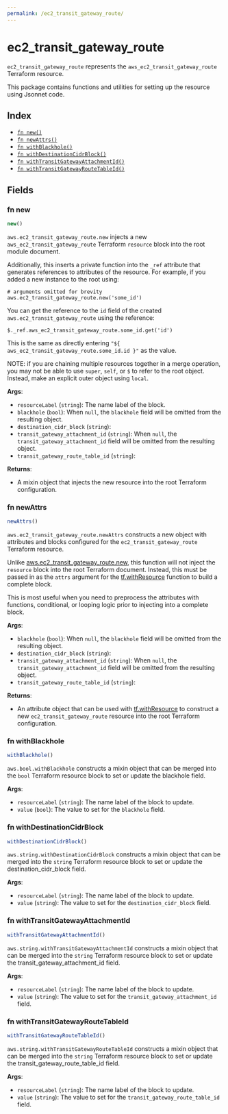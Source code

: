 ```yaml
---
permalink: /ec2_transit_gateway_route/
---
```


# ec2_transit_gateway_route

`ec2_transit_gateway_route` represents the `aws_ec2_transit_gateway_route` Terraform resource.



This package contains functions and utilities for setting up the resource using Jsonnet code.


## Index

* [`fn new()`](#fn-new)
* [`fn newAttrs()`](#fn-newattrs)
* [`fn withBlackhole()`](#fn-withblackhole)
* [`fn withDestinationCidrBlock()`](#fn-withdestinationcidrblock)
* [`fn withTransitGatewayAttachmentId()`](#fn-withtransitgatewayattachmentid)
* [`fn withTransitGatewayRouteTableId()`](#fn-withtransitgatewayroutetableid)

## Fields

### fn new

```ts
new()
```


`aws.ec2_transit_gateway_route.new` injects a new `aws_ec2_transit_gateway_route` Terraform `resource`
block into the root module document.

Additionally, this inserts a private function into the `_ref` attribute that generates references to attributes of the
resource. For example, if you added a new instance to the root using:

    # arguments omitted for brevity
    aws.ec2_transit_gateway_route.new('some_id')

You can get the reference to the `id` field of the created `aws.ec2_transit_gateway_route` using the reference:

    $._ref.aws_ec2_transit_gateway_route.some_id.get('id')

This is the same as directly entering `"${ aws_ec2_transit_gateway_route.some_id.id }"` as the value.

NOTE: if you are chaining multiple resources together in a merge operation, you may not be able to use `super`, `self`,
or `$` to refer to the root object. Instead, make an explicit outer object using `local`.

**Args**:
  - `resourceLabel` (`string`): The name label of the block.
  - `blackhole` (`bool`):  When `null`, the `blackhole` field will be omitted from the resulting object.
  - `destination_cidr_block` (`string`): 
  - `transit_gateway_attachment_id` (`string`):  When `null`, the `transit_gateway_attachment_id` field will be omitted from the resulting object.
  - `transit_gateway_route_table_id` (`string`): 

**Returns**:
- A mixin object that injects the new resource into the root Terraform configuration.


### fn newAttrs

```ts
newAttrs()
```


`aws.ec2_transit_gateway_route.newAttrs` constructs a new object with attributes and blocks configured for the `ec2_transit_gateway_route`
Terraform resource.

Unlike [aws.ec2_transit_gateway_route.new](#fn-ec2transitgatewayroutenew), this function will not inject the `resource`
block into the root Terraform document. Instead, this must be passed in as the `attrs` argument for the
[tf.withResource](https://github.com/tf-libsonnet/core/tree/main/docs#fn-withresource) function to build a complete block.

This is most useful when you need to preprocess the attributes with functions, conditional, or looping logic prior to
injecting into a complete block.

**Args**:
  - `blackhole` (`bool`):  When `null`, the `blackhole` field will be omitted from the resulting object.
  - `destination_cidr_block` (`string`): 
  - `transit_gateway_attachment_id` (`string`):  When `null`, the `transit_gateway_attachment_id` field will be omitted from the resulting object.
  - `transit_gateway_route_table_id` (`string`): 

**Returns**:
  - An attribute object that can be used with [tf.withResource](https://github.com/tf-libsonnet/core/tree/main/docs#fn-withresource) to construct a new `ec2_transit_gateway_route` resource into the root Terraform configuration.


### fn withBlackhole

```ts
withBlackhole()
```

`aws.bool.withBlackhole` constructs a mixin object that can be merged into the `bool`
Terraform resource block to set or update the blackhole field.



**Args**:
  - `resourceLabel` (`string`): The name label of the block to update.
  - `value` (`bool`): The value to set for the `blackhole` field.


### fn withDestinationCidrBlock

```ts
withDestinationCidrBlock()
```

`aws.string.withDestinationCidrBlock` constructs a mixin object that can be merged into the `string`
Terraform resource block to set or update the destination_cidr_block field.



**Args**:
  - `resourceLabel` (`string`): The name label of the block to update.
  - `value` (`string`): The value to set for the `destination_cidr_block` field.


### fn withTransitGatewayAttachmentId

```ts
withTransitGatewayAttachmentId()
```

`aws.string.withTransitGatewayAttachmentId` constructs a mixin object that can be merged into the `string`
Terraform resource block to set or update the transit_gateway_attachment_id field.



**Args**:
  - `resourceLabel` (`string`): The name label of the block to update.
  - `value` (`string`): The value to set for the `transit_gateway_attachment_id` field.


### fn withTransitGatewayRouteTableId

```ts
withTransitGatewayRouteTableId()
```

`aws.string.withTransitGatewayRouteTableId` constructs a mixin object that can be merged into the `string`
Terraform resource block to set or update the transit_gateway_route_table_id field.



**Args**:
  - `resourceLabel` (`string`): The name label of the block to update.
  - `value` (`string`): The value to set for the `transit_gateway_route_table_id` field.
